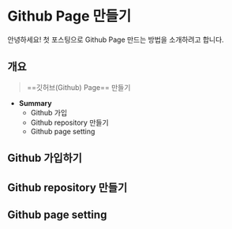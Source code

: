 
# Github Page 만들기

안녕하세요! 첫 포스팅으로 Github Page 만드는 방법을 소개하려고 합니다.

##  개요
> ==깃허브(Github) Page==  만들기
* **Summary**
	- Github 가입
	-  Github repository 만들기
	- Github page setting

## Github 가입하기




## Github repository 만들기



## Github page setting


<!--stackedit_data:
eyJwcm9wZXJ0aWVzIjoidGl0bGU6IEdpdGh1YiDtjpjsnbTsp4
Ag66eM65Ok6riwXG50YWdzOiBHaXRodWJcbmRhdGU6ICcyMDIy
LTEwLTIxJ1xuZXh0ZW5zaW9uczpcbiAgcHJlc2V0OiBnZm1cbi
IsImhpc3RvcnkiOlsxOTE3Mjg3MjQ3LC0xOTA5ODgyMjQzLDQz
MzI0NTUzNCwyNjMyNDMzMjksMTQ3MDE4MDc4M119
-->